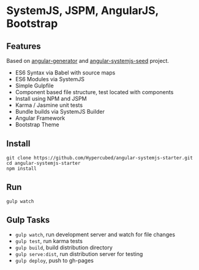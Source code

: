 # SystemJS, JSPM, AngularJS, Bootstrap

## Features

Based on [angular-generator](https://github.com/yeoman/generator-angular) and  [angular-systemjs-seed](https://github.com/Swimlane/angular-systemjs-seed) project.

- ES6 Syntax via Babel with source maps
- ES6 Modules via SystemJS
- Simple Gulpfile
- Component based file structure, test located with components
- Install using NPM and JSPM
- Karma / Jasmine unit tests
- Bundle builds via SystemJS Builder
- Angular Framework
- Bootstrap Theme

## Install

```
git clone https://github.com/Hypercubed/angular-systemjs-starter.git
cd angular-systemjs-starter
npm install
```

## Run

```
gulp watch
```

## Gulp Tasks

* `gulp watch`, run development server and watch for file changes
* `gulp test`, run karma tests
* `gulp build`, build distribution directory
* `gulp serve:dist`, run distribution server for testing
* `gulp deploy`, push to gh-pages
